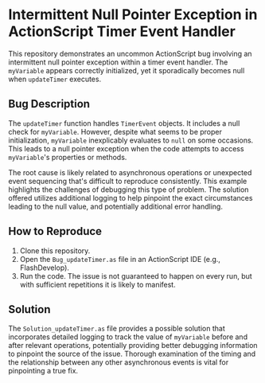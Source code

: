 # Intermittent Null Pointer Exception in ActionScript Timer Event Handler

This repository demonstrates an uncommon ActionScript bug involving an intermittent null pointer exception within a timer event handler.  The `myVariable` appears correctly initialized, yet it sporadically becomes null when `updateTimer` executes.

## Bug Description

The `updateTimer` function handles `TimerEvent` objects. It includes a null check for `myVariable`. However, despite what seems to be proper initialization,  `myVariable` inexplicably evaluates to `null` on some occasions. This leads to a null pointer exception when the code attempts to access `myVariable`'s properties or methods.

The root cause is likely related to asynchronous operations or unexpected event sequencing that's difficult to reproduce consistently. This example highlights the challenges of debugging this type of problem.  The solution offered utilizes additional logging to help pinpoint the exact circumstances leading to the null value, and potentially additional error handling.

## How to Reproduce

1. Clone this repository.
2. Open the `Bug_updateTimer.as` file in an ActionScript IDE (e.g., FlashDevelop).
3. Run the code.  The issue is not guaranteed to happen on every run, but with sufficient repetitions it is likely to manifest.

## Solution

The `Solution_updateTimer.as` file provides a possible solution that incorporates detailed logging to track the value of `myVariable` before and after relevant operations, potentially providing better debugging information to pinpoint the source of the issue.  Thorough examination of the timing and the relationship between any other asynchronous events is vital for pinpointing a true fix.